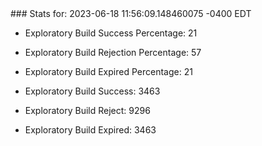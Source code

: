 <!DOCTYPE html>
<html>
	<head>
		<meta charset="utf-8">
		<title>i2p-stats</title>
	</head>
	<body>
### Stats for: 2023-06-18 11:56:09.148460075 -0400 EDT

 - Exploratory Build Success Percentage: 21
 - Exploratory Build Rejection Percentage: 57
 - Exploratory Build Expired Percentage: 21
 - Exploratory Build Success: 3463
 - Exploratory Build Reject: 9296
 - Exploratory Build Expired: 3463

	</body>
</html>